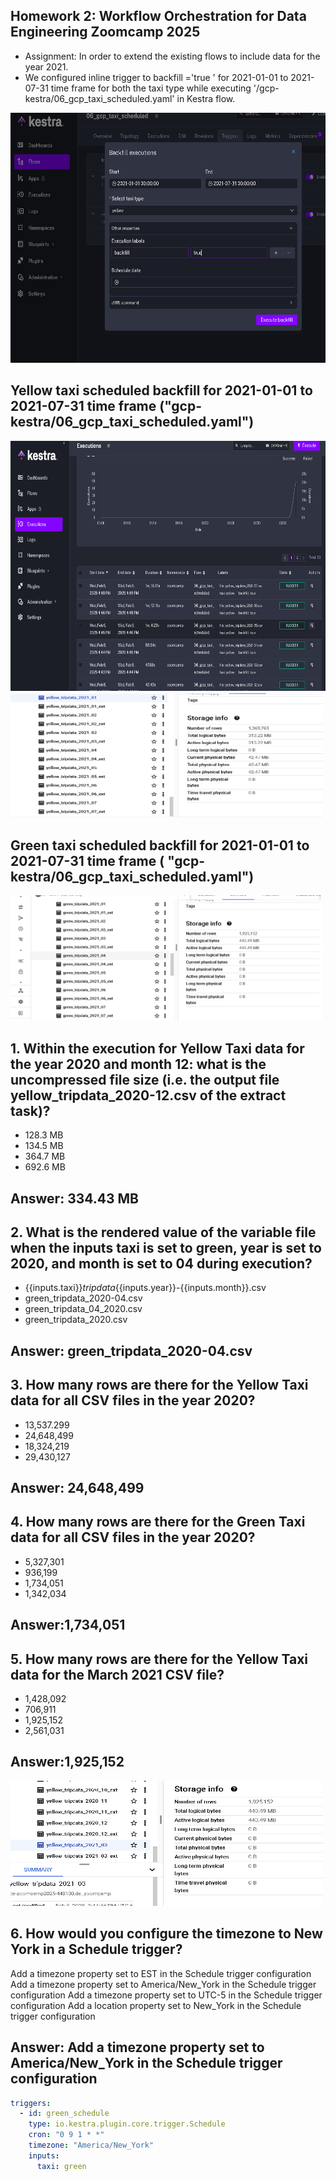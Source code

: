 ## Homework 2: Workflow Orchestration for Data Engineering Zoomcamp 2025

* Assignment: In order to extend the existing flows to include data for the year 2021.
* We configured inline trigger to  backfill ='true ' for 2021-01-01 to 2021-07-31 time frame for both the taxi type while executing '/gcp-kestra/06_gcp_taxi_scheduled.yaml' in Kestra flow.

<img src="pics/Screenshot 2025-02-05 164224.png" alt="backfill" width="700" height="400">

## Yellow taxi scheduled backfill for 2021-01-01 to 2021-07-31 time frame ("gcp-kestra/06_gcp_taxi_scheduled.yaml")

<img src="pics/Screenshot 2025-02-05 165335.png" alt="yellow taxi" width="700" height="400">

<img src="pics/Screenshot 2025-02-05 165320.png" alt="yellow taxi" width="500" height="200">


## Green taxi scheduled backfill for 2021-01-01 to 2021-07-31 time frame ( "gcp-kestra/06_gcp_taxi_scheduled.yaml")

<img src="pics\Screenshot 2025-02-05 164027.png" alt="green taxi" width="500" height="200">

## 1. Within the execution for Yellow Taxi data for the year 2020 and month 12: what is the uncompressed file size (i.e. the output file yellow_tripdata_2020-12.csv of the extract task)?
- 128.3 MB
- 134.5 MB
- 364.7 MB
- 692.6 MB

## Answer: 334.43 MB

## 2. What is the rendered value of the variable file when the inputs taxi is set to green, year is set to 2020, and month is set to 04 during execution?
- {{inputs.taxi}}_tripdata_{{inputs.year}}-{{inputs.month}}.csv
- green_tripdata_2020-04.csv
- green_tripdata_04_2020.csv
- green_tripdata_2020.csv

## Answer: green_tripdata_2020-04.csv

## 3. How many rows are there for the Yellow Taxi data for all CSV files in the year 2020?
- 13,537.299
- 24,648,499
- 18,324,219
- 29,430,127

## Answer: 24,648,499

## 4. How many rows are there for the Green Taxi data for all CSV files in the year 2020?
- 5,327,301
- 936,199
- 1,734,051
- 1,342,034

## Answer:1,734,051

## 5. How many rows are there for the Yellow Taxi data for the March 2021 CSV file?
- 1,428,092
- 706,911
- 1,925,152
- 2,561,031

## Answer:1,925,152
<img src="pics\Screenshot 2025-02-05 154544.png" alt="Y-03-2021" width="500" height="200">

## 6. How would you configure the timezone to New York in a Schedule trigger?
Add a timezone property set to EST in the Schedule trigger configuration
Add a timezone property set to America/New_York in the Schedule trigger configuration
Add a timezone property set to UTC-5 in the Schedule trigger configuration
Add a location property set to New_York in the Schedule trigger configuration

## Answer: Add a timezone property set to America/New_York in the Schedule trigger configuration

```yaml
triggers:
  - id: green_schedule
    type: io.kestra.plugin.core.trigger.Schedule
    cron: "0 9 1 * *"
    timezone: "America/New_York" 
    inputs:
      taxi: green
```

